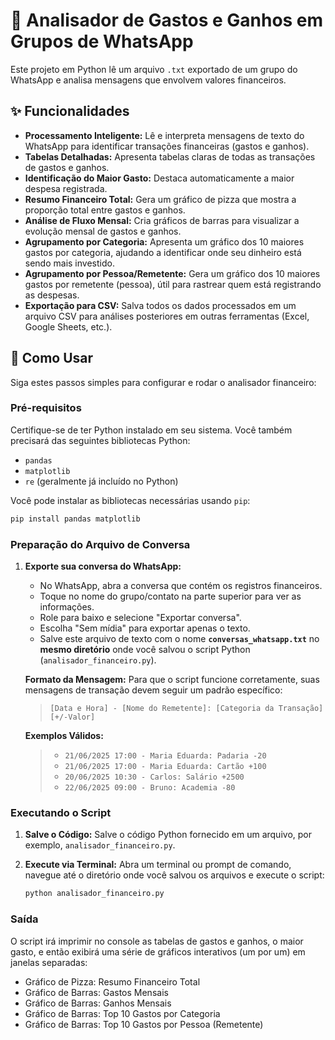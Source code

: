 # 💬 Analisador de Gastos e Ganhos em Grupos de WhatsApp

Este projeto em Python lê um arquivo ```.txt``` exportado de um grupo do WhatsApp e analisa mensagens que envolvem valores financeiros. 

## ✨ Funcionalidades

* **Processamento Inteligente:** Lê e interpreta mensagens de texto do WhatsApp para identificar transações financeiras (gastos e ganhos).
* **Tabelas Detalhadas:** Apresenta tabelas claras de todas as transações de gastos e ganhos.
* **Identificação do Maior Gasto:** Destaca automaticamente a maior despesa registrada.
* **Resumo Financeiro Total:** Gera um gráfico de pizza que mostra a proporção total entre gastos e ganhos.
* **Análise de Fluxo Mensal:** Cria gráficos de barras para visualizar a evolução mensal de gastos e ganhos.
* **Agrupamento por Categoria:** Apresenta um gráfico dos 10 maiores gastos por categoria, ajudando a identificar onde seu dinheiro está sendo mais investido.
* **Agrupamento por Pessoa/Remetente:** Gera um gráfico dos 10 maiores gastos por remetente (pessoa), útil para rastrear quem está registrando as despesas.
* **Exportação para CSV:** Salva todos os dados processados em um arquivo CSV para análises posteriores em outras ferramentas (Excel, Google Sheets, etc.).

## 🚀 Como Usar

Siga estes passos simples para configurar e rodar o analisador financeiro:

### Pré-requisitos

Certifique-se de ter Python instalado em seu sistema. Você também precisará das seguintes bibliotecas Python:

* `pandas`
* `matplotlib`
* `re` (geralmente já incluído no Python)

Você pode instalar as bibliotecas necessárias usando `pip`:

```bash
pip install pandas matplotlib
```

### Preparação do Arquivo de Conversa

1.  **Exporte sua conversa do WhatsApp:**

      * No WhatsApp, abra a conversa que contém os registros financeiros.
      * Toque no nome do grupo/contato na parte superior para ver as informações.
      * Role para baixo e selecione "Exportar conversa".
      * Escolha "Sem mídia" para exportar apenas o texto.
      * Salve este arquivo de texto com o nome **`conversas_whatsapp.txt`** no **mesmo diretório** onde você salvou o script Python (`analisador_financeiro.py`).

     **Formato da Mensagem:** Para que o script funcione corretamente, suas mensagens de transação devem seguir um padrão específico:

    > `[Data e Hora] - [Nome do Remetente]: [Categoria da Transação] [+/-Valor]`

     **Exemplos Válidos:**

    >   * `21/06/2025 17:00 - Maria Eduarda: Padaria -20`
    >   * `21/06/2025 17:00 - Maria Eduarda: Cartão +100`
    >   * `20/06/2025 10:30 - Carlos: Salário +2500`
    >   * `22/06/2025 09:00 - Bruno: Academia -80`

### Executando o Script

1.  **Salve o Código:** Salve o código Python fornecido em um arquivo, por exemplo, `analisador_financeiro.py`.

2.  **Execute via Terminal:** Abra um terminal ou prompt de comando, navegue até o diretório onde você salvou os arquivos e execute o script:

    ```bash
    python analisador_financeiro.py
    ```

### Saída

O script irá imprimir no console as tabelas de gastos e ganhos, o maior gasto, e então exibirá uma série de gráficos interativos (um por um) em janelas separadas:

  * Gráfico de Pizza: Resumo Financeiro Total
  * Gráfico de Barras: Gastos Mensais
  * Gráfico de Barras: Ganhos Mensais
  * Gráfico de Barras: Top 10 Gastos por Categoria
  * Gráfico de Barras: Top 10 Gastos por Pessoa (Remetente)
